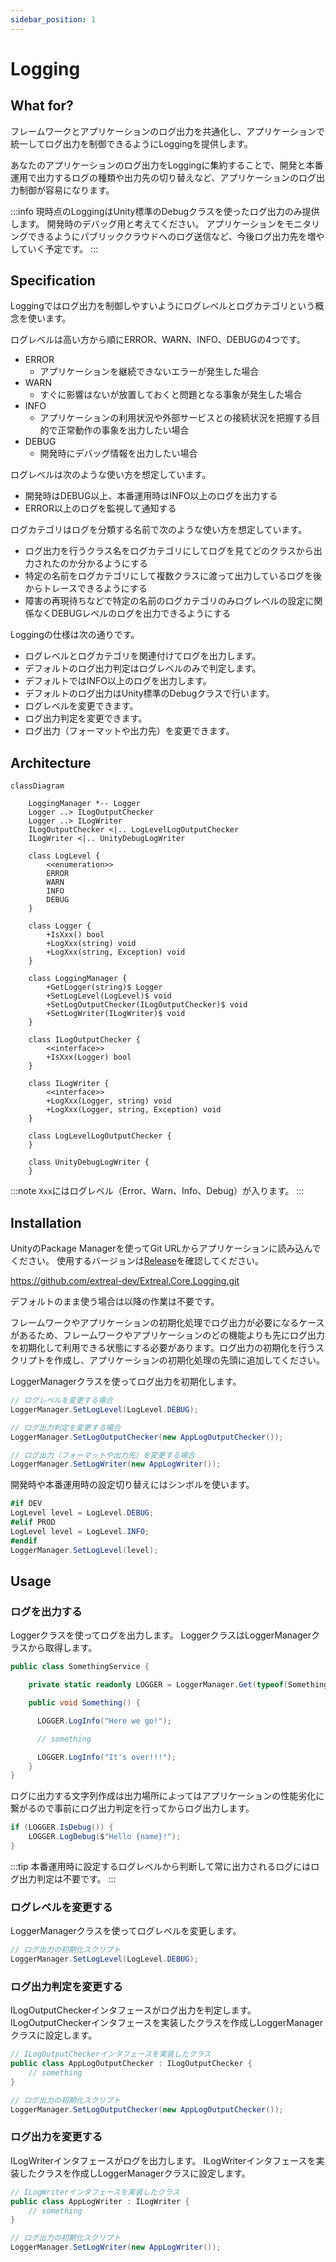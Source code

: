 ```yaml
---
sidebar_position: 1
---
```


# Logging

## What for?

フレームワークとアプリケーションのログ出力を共通化し、アプリケーションで統一してログ出力を制御できるようにLoggingを提供します。

あなたのアプリケーションのログ出力をLoggingに集約することで、開発と本番運用で出力するログの種類や出力先の切り替えなど、アプリケーションのログ出力制御が容易になります。

:::info
現時点のLoggingはUnity標準のDebugクラスを使ったログ出力のみ提供します。
開発時のデバッグ用と考えてください。
アプリケーションをモニタリングできるようにパブリッククラウドへのログ送信など、今後ログ出力先を増やしていく予定です。
:::

## Specification

Loggingではログ出力を制御しやすいようにログレベルとログカテゴリという概念を使います。

ログレベルは高い方から順にERROR、WARN、INFO、DEBUGの4つです。

- ERROR
  - アプリケーションを継続できないエラーが発生した場合
- WARN
  - すぐに影響はないが放置しておくと問題となる事象が発生した場合
- INFO
  - アプリケーションの利用状況や外部サービスとの接続状況を把握する目的で正常動作の事象を出力したい場合
- DEBUG
  - 開発時にデバッグ情報を出力したい場合

ログレベルは次のような使い方を想定しています。
- 開発時はDEBUG以上、本番運用時はINFO以上のログを出力する
- ERROR以上のログを監視して通知する

ログカテゴリはログを分類する名前で次のような使い方を想定しています。
- ログ出力を行うクラス名をログカテゴリにしてログを見てどのクラスから出力されたのか分かるようにする
- 特定の名前をログカテゴリにして複数クラスに渡って出力しているログを後からトレースできるようにする
- 障害の再現待ちなどで特定の名前のログカテゴリのみログレベルの設定に関係なくDEBUGレベルのログを出力できるようにする

Loggingの仕様は次の通りです。

- ログレベルとログカテゴリを関連付けてログを出力します。
- デフォルトのログ出力判定はログレベルのみで判定します。
- デフォルトではINFO以上のログを出力します。
- デフォルトのログ出力はUnity標準のDebugクラスで行います。
- ログレベルを変更できます。
- ログ出力判定を変更できます。
- ログ出力（フォーマットや出力先）を変更できます。

## Architecture

```mermaid
classDiagram

    LoggingManager *-- Logger
    Logger ..> ILogOutputChecker
    Logger ..> ILogWriter
    ILogOutputChecker <|.. LogLevelLogOutputChecker
    ILogWriter <|.. UnityDebugLogWriter

    class LogLevel {
        <<enumeration>>
        ERROR
        WARN
        INFO
        DEBUG
    }

    class Logger {
        +IsXxx() bool
        +LogXxx(string) void
        +LogXxx(string, Exception) void
    }

    class LoggingManager {
        +GetLogger(string)$ Logger
        +SetLogLevel(LogLevel)$ void
        +SetLogOutputChecker(ILogOutputChecker)$ void
        +SetLogWriter(ILogWriter)$ void
    }

    class ILogOutputChecker {
        <<interface>>
        +IsXxx(Logger) bool
    }

    class ILogWriter {
        <<interface>>
        +LogXxx(Logger, string) void
        +LogXxx(Logger, string, Exception) void
    }

    class LogLevelLogOutputChecker {
    }

    class UnityDebugLogWriter {
    }
```

:::note
`Xxx`にはログレベル（Error、Warn、Info、Debug）が入ります。
:::

## Installation

UnityのPackage Managerを使ってGit URLからアプリケーションに読み込んでください。
使用するバージョンは[Release](../release.md)を確認してください。

https://github.com/extreal-dev/Extreal.Core.Logging.git


デフォルトのまま使う場合は以降の作業は不要です。

フレームワークやアプリケーションの初期化処理でログ出力が必要になるケースがあるため、フレームワークやアプリケーションのどの機能よりも先にログ出力を初期化して利用できる状態にする必要があります。ログ出力の初期化を行うスクリプトを作成し、アプリケーションの初期化処理の先頭に追加してください。

LoggerManagerクラスを使ってログ出力を初期化します。

```csharp
// ログレベルを変更する場合
LoggerManager.SetLogLevel(LogLevel.DEBUG);

// ログ出力判定を変更する場合
LoggerManager.SetLogOutputChecker(new AppLogOutputChecker());

// ログ出力（フォーマットや出力先）を変更する場合
LoggerManager.SetLogWriter(new AppLogWriter());
```

開発時や本番運用時の設定切り替えにはシンボルを使います。

```csharp
#if DEV
LogLevel level = LogLevel.DEBUG;
#elif PROD
LogLevel level = LogLevel.INFO;
#endif
LoggerManager.SetLogLevel(level);
```

## Usage

### ログを出力する

Loggerクラスを使ってログを出力します。
LoggerクラスはLoggerManagerクラスから取得します。

```csharp
public class SomethingService {

    private static readonly LOGGER = LoggerManager.Get(typeof(SomethingService).Name);

    public void Something() {

      LOGGER.LogInfo("Here we go!");

      // something

      LOGGER.LogInfo("It's over!!!");
    }
}
```

ログに出力する文字列作成は出力場所によってはアプリケーションの性能劣化に繋がるので事前にログ出力判定を行ってからログ出力します。

```csharp
if (LOGGER.IsDebug()) {
    LOGGER.LogDebug($"Hello {name}!");
}
```

:::tip
本番運用時に設定するログレベルから判断して常に出力されるログにはログ出力判定は不要です。
:::

### ログレベルを変更する

LoggerManagerクラスを使ってログレベルを変更します。

```csharp
// ログ出力の初期化スクリプト
LoggerManager.SetLogLevel(LogLevel.DEBUG);
```

### ログ出力判定を変更する

ILogOutputCheckerインタフェースがログ出力を判定します。
ILogOutputCheckerインタフェースを実装したクラスを作成しLoggerManagerクラスに設定します。

```csharp
// ILogOutputCheckerインタフェースを実装したクラス
public class AppLogOutputChecker : ILogOutputChecker {
    // something
}
```

```csharp
// ログ出力の初期化スクリプト
LoggerManager.SetLogOutputChecker(new AppLogOutputChecker());
```

### ログ出力を変更する

ILogWriterインタフェースがログを出力します。
ILogWriterインタフェースを実装したクラスを作成しLoggerManagerクラスに設定します。

```csharp
// ILogWriterインタフェースを実装したクラス
public class AppLogWriter : ILogWriter {
    // something
}
```

```csharp
// ログ出力の初期化スクリプト
LoggerManager.SetLogWriter(new AppLogWriter());
```
